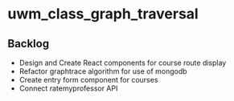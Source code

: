 # uwm_class_graph_traversal

## Backlog

* Design and Create React components for course route display
* Refactor graphtrace algorithm for use of mongodb
* Create entry form component for courses
* Connect ratemyprofessor API
